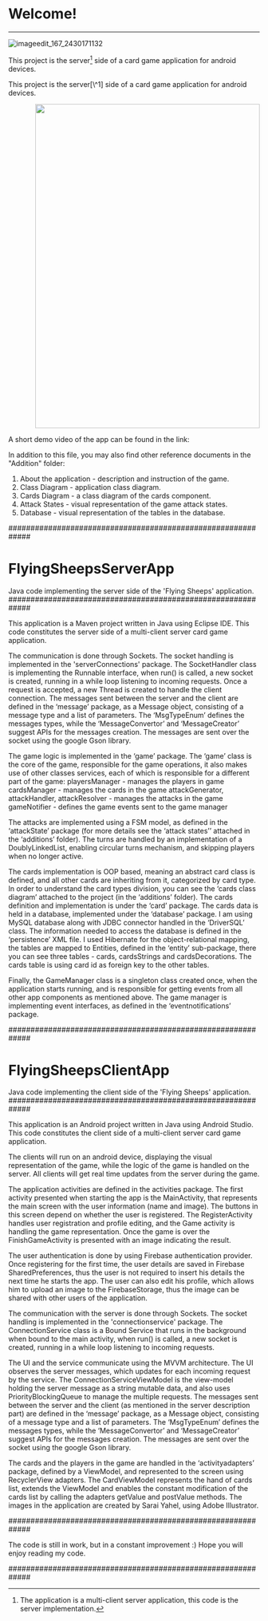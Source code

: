 # Welcome!
____________________________________________________________________________________________________


![imageedit_167_2430171132](https://user-images.githubusercontent.com/23153754/144578230-8f331f1d-1623-4f96-a698-bee044492546.png)



This project is the server[^1] side of a card game application for android devices.

<div class="start">
  <p>This project is the server[\^1] side of a card game application for android devices. </p>
<p align="right">
  <img src="https://user-images.githubusercontent.com/23153754/144582294-05402a68-9d40-4e2c-b214-f8463a52093f.png" width=450px height=650px />
</p>
</div>





A short demo video of the app can be found in the link:

In addition to this file, you may also find other reference documents in the "Addition" folder:
1. About the application - description and instruction of the game.
2. Class Diagram - application class diagram.
3. Cards Diagram - a class diagram of the cards component.
4. Attack States - visual representation of the game attack states.
5. Database - visual representation of the tables in the database.



#############################################################
# FlyingSheepsServerApp 
Java code implementing the server side of the 'Flying Sheeps' application.
#############################################################

This application is a Maven project written in Java using Eclipse IDE. 
This code constitutes the server side of a multi-client server card game application.

The communication is done through Sockets. 
The socket handling is implemented in the 'serverConnections' package.
The SocketHandler class is implementing the Runnable interface, when run() is called, a new socket is created, running in a while loop listening to incoming requests. 
Once a request is accepted, a new Thread is created to handle the client connection. 
The messages sent between the server and the client are defined in the ‘message’ package, as a Message object, consisting of a message type and a list of parameters.
The ‘MsgTypeEnum’ defines the messages types, while the ‘MessageConvertor’ and ‘MessageCreator’ suggest APIs for the messages creation.
The messages are sent over the socket using the google Gson library. 

The game logic is implemented in the ‘game’ package.
The ‘game’ class is the core of the game, responsible for the game operations, it also makes use of other classes services,
each of which is responsible for a different part of the game:
playersManager - manages the players in game
cardsManager - manages the cards in the game
attackGenerator, attackHandler, attackResolver - manages the attacks in the game
gameNotifier - defines the game events sent to the game manager

The attacks are implemented using a FSM model, as defined in the ‘attackState’ package  (for more details see the ‘attack states’’ attached in the ‘additions’ folder).
The turns are handled by an implementation of a DoublyLinkedList, enabling circular turns mechanism, and skipping players when no longer active.

The cards implementation is OOP based, meaning an abstract card class is defined, and all other cards are inheriting from it, categorized by card type.
In order to understand the card types division, you can see the ‘cards class diagram’ attached to the project (in the ‘additions’ folder).
The cards definition and implementation is under the ‘card’ package. 
The cards data is held in a database, implemented under the ‘database’ package.
I am using MySQL database along with JDBC connector handled in the ‘DriverSQL’ class.
The information needed to access the database is defined in the ‘persistence’ XML file. 
I used Hibernate for the object-relational mapping, the tables are mapped to Entities, defined in the ‘entity’ sub-package,
there you can see three tables - cards, cardsStrings and cardsDecorations.
The cards table is using card id as foreign key to the other tables.

Finally, the GameManager class is a singleton class created once, when the application starts running, 
and is responsible for getting events from all other app components as mentioned above.
The game manager is implementing event interfaces, as defined in the ‘eventnotifications’ package. 



#############################################################
# FlyingSheepsClientApp 
Java code implementing the client side of the 'Flying Sheeps' application.
#############################################################

This application is an Android project written in Java using Android Studio. 
This code constitutes the client side of a multi-client server card game application.

The clients will run on an android device, displaying the visual representation of the game, while the logic of the game is handled on the server.
All clients will get real time updates from the server during the game.

The application activities are defined in the activities package.
The first activity presented when starting the app is the MainActivity, that represents the main screen with the user information (name and image).
The buttons in this screen depend on whether the user is registered.
The RegisterActivity handles user registration and profile editing, and the Game activity is handling the game representation.
Once the game is over the FinishGameActivity is presented with an image indicating the result.

The user authentication is done by using Firebase authentication provider.
Once registering for the first time, the user details are saved in Firebase SharedPreferences,
thus the user is not required to insert his details the next time he starts the app.
The user can also edit his profile, which allows him to upload an image to the FirebaseStorage,
thus the image can be shared with other users of the application. 

The communication with the server is done through Sockets. 
The socket handling is implemented in the 'connectionservice' package.
The ConnectionService class is a Bound Service that runs in the background when bound to the main activity,
when run() is called, a new socket is created, running in a while loop listening to incoming requests.

The UI and the service communicate using the MVVM architecture.
The UI observes the server messages, which updates for each incoming request by the service.
The ConnectionServiceViewModel is the view-model holding the server message as a string mutable data, and also uses PriorityBlockingQueue to manage the multiple requests.
The messages sent between the server and the client (as mentioned in the server description part) are defined in the ‘message’ package,
as a Message object, consisting of a message type and a list of parameters.
The ‘MsgTypeEnum’ defines the messages types, while the ‘MessageConvertor’ and ‘MessageCreator’ suggest APIs for the messages creation. 
The messages are sent over the socket using the google Gson library.

The cards and the players in the game are handled in the ‘activityadapters’ package,
defined by a ViewModel, and represented to the screen using RecyclerView adapters.
The CardViewModel represents the hand of cards list, extends the ViewModel
and enables the constant modification of the cards list by calling the adapters getValue and postValue methods.
The images in the application are created by Sarai Yahel, using Adobe Illustrator.


#############################################################

The code is still in work, but in a constant improvement :) 
Hope you will enjoy reading my code. 

#############################################################

[^1]: The application is a multi-client server application, this code is the server implementation.

